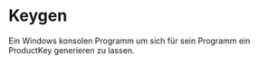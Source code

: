 # Keygen

Ein Windows konsolen Programm um sich für sein Programm ein ProductKey generieren zu lassen.
